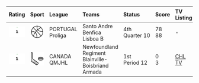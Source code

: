 | Rating                                                                                                                               | Sport                                                                                                                | League              | Teams                                                 | Status         | Score    | TV Listing                                          |
|:-------------------------------------------------------------------------------------------------------------------------------------|:---------------------------------------------------------------------------------------------------------------------|:--------------------|:------------------------------------------------------|:---------------|:---------|:----------------------------------------------------|
| <img src="https://raw.githubusercontent.com/BlakeDuncan25/Donut-SVG-Ratings/bac4e4a278175106499642192132b1786a9aec38/1.svg" alt="1"> | <img src="https://raw.githubusercontent.com/BlakeDuncan25/Donut-SVG-Ratings/master/basketball.png" alt="Basketball"> | PORTUGAL<br>Proliga | Santo Andre<br>Benfica Lisboa B                       | 4th Quarter 10 | 78<br>88 | -                                                   |
| <img src="https://raw.githubusercontent.com/BlakeDuncan25/Donut-SVG-Ratings/bac4e4a278175106499642192132b1786a9aec38/1.svg" alt="1"> | <img src="https://raw.githubusercontent.com/BlakeDuncan25/Donut-SVG-Ratings/master/hockey.png" alt="Ice Hockey">     | CANADA<br>QMJHL     | Newfoundland Regiment<br>Blainville-Boisbriand Armada | 1st Period 12  | 0<br>3   | <a href="https://watch.chl.ca/qmjhl_chl">CHL TV</a> |